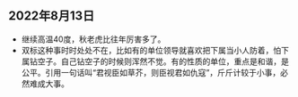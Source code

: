 ## 2022年8月13日
* 继续高温40度，秋老虎比往年厉害多了。
* 双标这种事时时处处不在，比如有的单位领导就喜欢把下属当小人防着，怕下属钻空子。自己钻空子的时候则浑然不觉。有的性质的单位，重点是和谐，是公平。引用一句话叫“君视臣如草芥，则臣视君如仇寇”，斤斤计较于小事，必然难成大事。